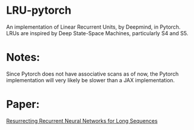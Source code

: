 # LRU-pytorch
An implementation of Linear Recurrent Units, by Deepmind, in Pytorch. LRUs are inspired by Deep State-Space Machines, particularly S4 and S5.

# Notes:
Since Pytorch does not have associative scans as of now, the Pytorch implementation will very likely be slower than a JAX implementation.

# Paper:
<a href='https://arxiv.org/abs/2303.06349'>Resurrecting Recurrent Neural Networks for Long Sequences</a>



